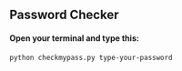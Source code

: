 ## Password Checker

#### Open your terminal and type this:

```
python checkmypass.py type-your-password
```

